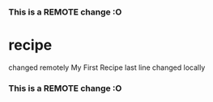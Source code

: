 ### This is a REMOTE change :O
# recipe
changed remotely
My First Recipe
last line changed locally
### This is a REMOTE change :O
